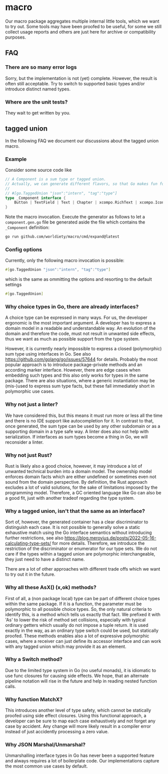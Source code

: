 # macro
Our macro package aggregates multiple internal little tools, which we want to try out.
Some tools may have been proofed to be useful, for some we still collect usage reports and others are just here for archive or compatibility purposes.

## FAQ

### There are so many error logs
Sorry, but the implementation is not (yet) complete.
However, the result is often still acceptable.
Try to switch to supported basic types and/or introduce distinct named types.

### Where are the unit tests?
They wait to get written by you.

## tagged union
In the following FAQ we document our discussions about the tagged union macro.

### Example

Consider some source code like

```go
// A Component is a sum type or tagged union.
// Actually, we can generate different flavors, so that Go makes fun for modelling business stuff.
//
// #[go.TaggedUnion "json":"intern", "tag":"type"]
type _Component interface {
	Button | TextField | Text | Chapter | xcompo.RichText | xcompo.Icon | string | []string | []Text
}

```

Note the macro invocation.
Execute the generator as follows to let a `component.gen.go` file be generated aside the file which contains the `_Component` definition:

```bash
go run github.com/worldiety/macro/cmd/expand@latest
```

### Config options
Currently, only the following macro invocation is possible:

```rust
#[go.TaggedUnion "json":"intern", "tag":"type"]
```

which is the same as ommitting the options and resorting to the default settings

```rust
#[go.TaggedUnion]
```

### Why choice types in Go, there are already interfaces?
A choice type can be expressed in many ways.
For us, the developer ergonomic is the most important argument.
A developer has to express a domain model in a readable and understandable way.
An evolution of the domain and therefore the code, must not result in unwanted side effects, thus we want as much as possible support from the type system.

However, it is currently nearly impossible to express a closed (polymorphic) sum type using interfaces in Go.
See also https://github.com/golang/go/issues/57644 for details.
Probably the most popular approach is to introduce package-private methods and an according marker interface.
However, there are edge cases when embedding such types and this also only works for types in the same package.
There are also situations, where a generic instantiation may be (mis-)used to express sum type facts, but these fall immediately short in polymorphic use cases.

### Why not just a linter?
We have considered this, but this means it must run more or less all the time and there is no IDE support like autocompletion for it.
In contrast to that, once generated, the sum type can be used by any other subdomain or as a supporting domain in a type safe way.
A linter does also not help with serialization.
If interfaces as sum types become a thing in Go, we will reconsider a linter.

### Why not just Rust?
Rust is likely also a good choice, however, it may introduce a lot of unwanted technical burden into a domain model.
The ownership model enforces domain facts which are either undefined or sometimes even not sound from the domain perspective.
By definition, the Rust approach excludes a lot of valid solutions, for the sake of limitations imposed by the programming model.
Therefore, a GC oriented language like Go can also be a good fit, just with another tradeof regarding the type system.

### Why a tagged union, isn't that the same as an interface?
Sort of, however, the generated container has a clear discriminator to distinguish each case.
It is not possible to generally solve a static exhaustive match using the Go interface semantics without introducing further restrictions, see also https://blog.merovius.de/posts/2022-05-16-calculating-type-sets/ for more details.
Therefore, we introduce the restriction of the discriminator or enumerator for our type sets.
We do not care if the types within a tagged union are polymorphic interchangeable, they just need to have a distinct name.

There are a lot of other approaches with different trade offs which we want to try out it in the future.

### Why all these AsX() (x,ok) methods?
First of all, a (non package local) type can be part of different choice types within the same package.
If it is a function, the parameter must be polymorphic to all possible choice types.
So, the only natural criteria to identify this, is a method which tells us exactly that fact.
We prefixed it with 'As' to lower the risk of method set collisions, especially with typical ordinary getters which usually do not impose a tuple return.
It is used exactly in the way, as an ordinary type switch could be used, but statically proofed.
These methods enables also a lot of expressive polymorphic cases, where a receiver can just define its accessor interface and can work with any tagged union which may provide it as an element.


### Why a Switch method?
Due to the limited type system in Go (no useful monads), it is idiomatic to use func closures for causing side effects.
We hope, that an alternate pipeline notation will rise in the future and help in reading nested function calls.

### Why function MatchX?
This introduces another level of type safety, which cannot be statically proofed using side effect closures.
Using this functional approach, a developer can be sure to map each case exhaustively and not forget any case by accident.
Any change will more likely result in a compiler error instead of just accidently processing a zero value.

### Why JSON Marshal/Unmarshal?
Unmarshalling interface types in Go has never been a supported feature and always requires a lot of boilerplate code.
Our implementations capture the most common use cases by default.
